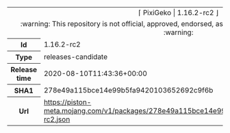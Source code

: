 <html><table>
<tr><td colspan="2" align="center"><img width="0" height="0"><br/>⌈ PixiGeko | 1.16.2-rc2 ⌋<br/><img width="0" height="0"></td></tr>
<tr><td colspan="2" align="center"><img width="0" height="0"><br/>
:warning: This repository is not official, approved, endorsed, associated or connected with Mojang :warning:
<br/><img width="0" height="0"></td></tr>
<tr><th>Id</th><td>1.16.2-rc2</td></tr>
<tr><th>Type</th><td>releases-candidate</td></tr>
<tr><th>Release time</th><td>2020-08-10T11:43:36+00:00</td></tr>
<tr><th>SHA1</th><td>278e49a115bce14e99b5fa9420103652692c9f6b</td></tr>
<tr><th>Url</th><td><a href="https://piston-meta.mojang.com/v1/packages/278e49a115bce14e99b5fa9420103652692c9f6b/1.16.2-rc2.json">https://piston-meta.mojang.com/v1/packages/278e49a115bce14e99b5fa9420103652692c9f6b/1.16.2-rc2.json</a></td></tr>